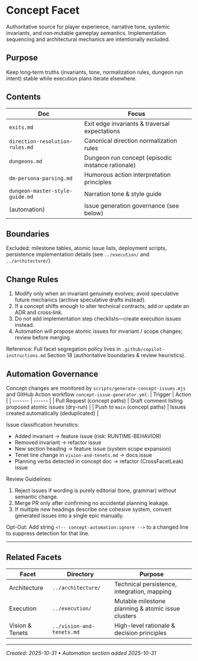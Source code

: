 # Concept Facet

Authoritative source for player experience, narrative tone, systemic invariants, and non‑mutable gameplay semantics. Implementation sequencing and architectural mechanics are intentionally excluded.

## Purpose

Keep long‑term truths (invariants, tone, normalization rules, dungeon run intent) stable while execution plans iterate elsewhere.

## Contents

| Doc                             | Focus                                             |
| ------------------------------- | ------------------------------------------------- |
| `exits.md`                      | Exit edge invariants & traversal expectations     |
| `direction-resolution-rules.md` | Canonical direction normalization rules           |
| `dungeons.md`                   | Dungeon run concept (episodic instance rationale) |
| `dm-persona-parsing.md`         | Humorous action interpretation principles         |
| `dungeon-master-style-guide.md` | Narration tone & style guide                      |
| (automation)                    | Issue generation governance (see below)           |

## Boundaries

Excluded: milestone tables, atomic issue lists, deployment scripts, persistence implementation details (see `../execution/` and `../architecture/`).

## Change Rules

1. Modify only when an invariant genuinely evolves; avoid speculative future mechanics (archive speculative drafts instead).
2. If a concept shifts enough to alter technical contracts, add or update an ADR and cross‑link.
3. Do not add implementation step checklists—create execution issues instead.
4. Automation will propose atomic issues for invariant / scope changes; review before merging.

Reference: Full facet segregation policy lives in `.github/copilot-instructions.md` Section 18 (authoritative boundaries & review heuristics).

## Automation Governance

Concept changes are monitored by `scripts/generate-concept-issues.mjs` and GitHub Action workflow `concept-issue-generator.yml`:
| Trigger | Action |
| ------- | ------ |
| Pull Request (concept paths) | Draft comment listing proposed atomic issues (dry-run) |
| Push to `main` (concept paths) | Issues created automatically (deduplicated) |

Issue classification heuristics:

- Added invariant → feature issue (risk: RUNTIME-BEHAVIOR)
- Removed invariant → refactor issue
- New section heading → feature issue (system scope expansion)
- Tenet line change in `vision-and-tenets.md` → docs issue
- Planning verbs detected in concept doc → refactor (CrossFacetLeak) issue

Review Guidelines:

1. Reject issues if wording is purely editorial (tone, grammar) without semantic change.
2. Merge PR only after confirming no accidental planning leakage.
3. If multiple new headings describe one cohesive system, convert generated issues into a single epic manually.

Opt-Out:
Add string `<!-- concept-automation:ignore -->` to a changed line to suppress detection for that line.

---

## Related Facets

| Facet           | Directory                 | Purpose                                            |
| --------------- | ------------------------- | -------------------------------------------------- |
| Architecture    | `../architecture/`        | Technical persistence, integration, mapping        |
| Execution       | `../execution/`           | Mutable milestone planning & atomic issue clusters |
| Vision & Tenets | `../vision-and-tenets.md` | High-level rationale & decision principles         |

---

_Created: 2025-10-31 • Automation section added 2025-10-31_

